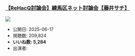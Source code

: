 ### [【ReHacQ討論会】練馬区ネット討論会【藤井サチ】](https://www.youtube.com/watch?v=AfXsLzq8_MM)
[![](https://img.youtube.com/vi/AfXsLzq8_MM/sddefault.jpg)](https://www.youtube.com/watch?v=AfXsLzq8_MM)
-   公開日: 2025-06-17
-   視聴数: 209,824
-   **いいね数: 5,284**
-   出演者: 
